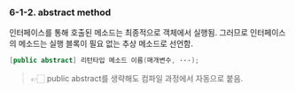 ### 6-1-2. abstract method

인터페이스를 통해 호출된 메소드는 최종적으로 객체에서 실행됨.  그러므로 인터페이스의 메소드는 실행 블록이 필요 없는 추상 메소드로 선언함. 

```java
[public abstract] 리턴타입 메소드 이름(매개변수, ···);
```

> 👉🏻 public abstract를 생략해도 컴파일 과정에서 자동으로 붙음.
